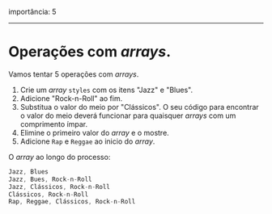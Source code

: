 importância: 5

---

# Operações com *arrays*.

Vamos tentar 5 operações com *arrays*.

1. Crie um *array* `styles` com os itens "Jazz" e "Blues".
2. Adicione "Rock-n-Roll" ao fim.
3. Substitua o valor do meio por "Clássicos". O seu código para encontrar o valor do meio deverá funcionar para quaisquer *arrays* com um comprimento ímpar.
4. Elimine o primeiro valor do *array* e o mostre.
5. Adicione `Rap` e `Reggae` ao inicio do *array*.

O *array* ao longo do processo:

```js no-beautify
Jazz, Blues
Jazz, Bues, Rock-n-Roll
Jazz, Clássicos, Rock-n-Roll
Clássicos, Rock-n-Roll
Rap, Reggae, Clássicos, Rock-n-Roll
```

